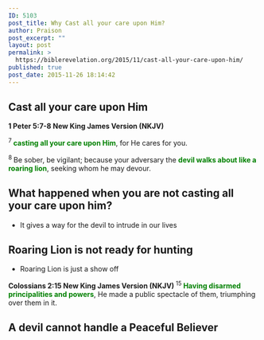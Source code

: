 ```yaml
---
ID: 5103
post_title: Why Cast all your care upon Him?
author: Praison
post_excerpt: ""
layout: post
permalink: >
  https://biblerevelation.org/2015/11/cast-all-your-care-upon-him/
published: true
post_date: 2015-11-26 18:14:42
---
```

<h2><strong>Cast all your care upon Him</strong></h2>
<strong><span class="passage-display-bcv">1 Peter 5:7-8
</span><span class="passage-display-version">New King James Version (NKJV)</span></strong>
<p class="first-line-none"><span id="en-NKJV-30473" class="text 1Pet-5-7"><sup class="versenum">7 </sup><span style="color: #008000;"><strong>casting all your care upon Him</strong></span>, for He cares for you.</span></p>
<span id="en-NKJV-30474" class="text 1Pet-5-8"><sup class="versenum">8 </sup>Be sober, be vigilant; because your adversary the <span style="color: #008000;"><strong>devil walks about like a roaring lion</strong></span>, seeking whom he may devour.</span>
<h2><strong>What happened when you are not casting all your care upon him?</strong></h2>
<ul>
	<li>It gives a way for the devil to intrude in our lives</li>
</ul>
<h2><strong>Roaring Lion is not ready for hunting</strong></h2>
<ul>
	<li>Roaring Lion is just a show off</li>
</ul>
<div class="version-NKJV result-text-style-normal text-html "><strong><span class="passage-display-bcv">Colossians 2:15
</span><span class="passage-display-version">New King James Version (NKJV)
</span></strong><span id="en-NKJV-29510" class="text Col-2-15"><sup class="versenum">
15 </sup><span style="color: #008000;"><strong>Having disarmed principalities and powers</strong></span>, He made a public spectacle of them, triumphing over them in it.</span></div>
<h2><strong>A devil cannot handle a Peaceful Believer</strong></h2>